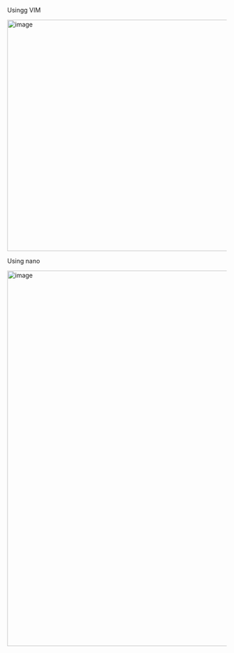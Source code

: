 Usingg VIM

<img width="531" alt="image" src="https://github.com/user-attachments/assets/f1d8acb4-adc1-42c5-a280-f49fbaf00326" />

Using nano

<img width="862" alt="image" src="https://github.com/user-attachments/assets/50e17d4b-4bee-49d7-9e72-75f35c3d5f4a" />

